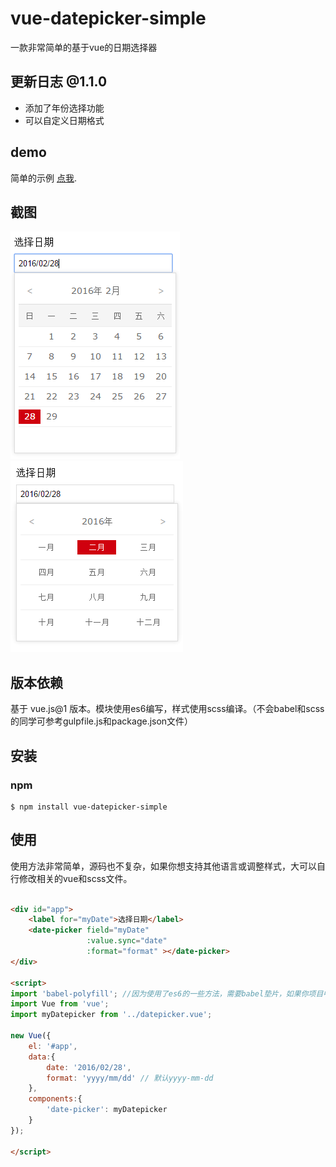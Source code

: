 # vue-datepicker-simple
一款非常简单的基于vue的日期选择器

## 更新日志 @1.1.0
- 添加了年份选择功能
- 可以自定义日期格式

## demo
简单的示例 [点我](http://dai-siki.github.io/vue-datepicker-simple/example/demo.html).

## 截图
![screenshot](screenshot/01.png)
![screenshot](screenshot/02.png)

## 版本依赖
基于 vue.js@1 版本。模块使用es6编写，样式使用scss编译。（不会babel和scss的同学可参考gulpfile.js和package.json文件）

## 安装
### npm
```shell
$ npm install vue-datepicker-simple
```

## 使用

使用方法非常简单，源码也不复杂，如果你想支持其他语言或调整样式，大可以自行修改相关的vue和scss文件。

```html

<div id="app">
	<label for="myDate">选择日期</label>
	<date-picker field="myDate"
				 :value.sync="date"
				 :format="format" ></date-picker>
</div>

<script>
import 'babel-polyfill'; //因为使用了es6的一些方法，需要babel垫片，如果你项目中已有相关兼容性方案，可忽略
import Vue from 'vue';
import myDatepicker from '../datepicker.vue';

new Vue({
    el: '#app',
    data:{
        date: '2016/02/28',
		format: 'yyyy/mm/dd' // 默认yyyy-mm-dd
    },
    components:{
        'date-picker': myDatepicker
    }
});

</script>
```
